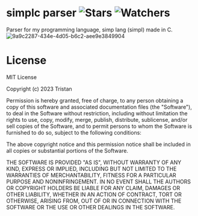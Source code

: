 # simplc parser ![Stars](https://img.shields.io/github/stars/realTristan/simplc_parser?color=brightgreen) ![Watchers](https://img.shields.io/github/watchers/realTristan/simplc_parser?label=Watchers)
Parser for my programming language, simp lang (simpl) made in C.
![9a9c2287-434e-4d05-b6c2-aee9e3849904](https://github.com/realTristan/simplc_parser/assets/75189508/4df1cb59-0742-4cb2-b40b-2b9212b1b16f)

# License
MIT License

Copyright (c) 2023 Tristan

Permission is hereby granted, free of charge, to any person obtaining a copy
of this software and associated documentation files (the "Software"), to deal
in the Software without restriction, including without limitation the rights
to use, copy, modify, merge, publish, distribute, sublicense, and/or sell
copies of the Software, and to permit persons to whom the Software is
furnished to do so, subject to the following conditions:

The above copyright notice and this permission notice shall be included in all
copies or substantial portions of the Software.

THE SOFTWARE IS PROVIDED "AS IS", WITHOUT WARRANTY OF ANY KIND, EXPRESS OR
IMPLIED, INCLUDING BUT NOT LIMITED TO THE WARRANTIES OF MERCHANTABILITY,
FITNESS FOR A PARTICULAR PURPOSE AND NONINFRINGEMENT. IN NO EVENT SHALL THE
AUTHORS OR COPYRIGHT HOLDERS BE LIABLE FOR ANY CLAIM, DAMAGES OR OTHER
LIABILITY, WHETHER IN AN ACTION OF CONTRACT, TORT OR OTHERWISE, ARISING FROM,
OUT OF OR IN CONNECTION WITH THE SOFTWARE OR THE USE OR OTHER DEALINGS IN THE
SOFTWARE.
